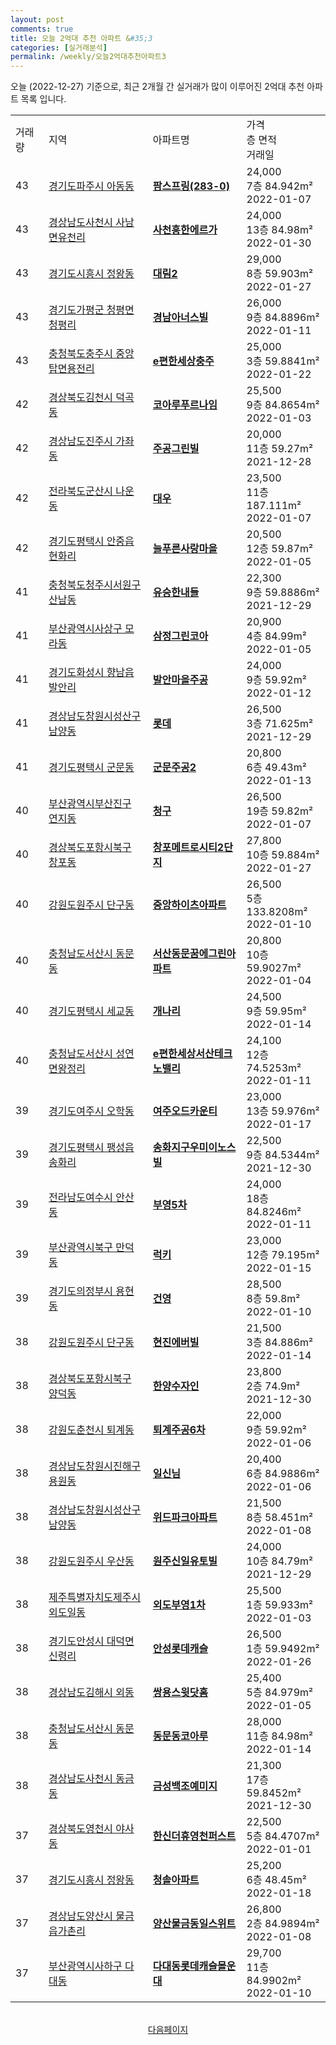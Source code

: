 ```yaml
---
layout: post
comments: true
title: 오늘 2억대 추천 아파트 &#35;3
categories: [실거래분석]
permalink: /weekly/오늘2억대추천아파트3
---
```


오늘 (2022-12-27) 기준으로, 최근 2개월 간 실거래가 많이 이루어진 2억대 추천 아파트 목록 입니다.

<table class="sortable">
  <tr>
    <td>거래량</td>
    <td>지역</td>
    <td>아파트명</td>
    <td>가격<br>층 면적<br>거래일</td>
  </tr>

  <tr class="item">
    <td>43</td>
    <td><a href="/apt/경기도파주시아동동">경기도파주시 아동동</a></td>
    <td style="font-weight: bold;"><a href="/apt/경기도파주시아동동팜스프링(283-0)">팜스프링(283-0)</a></td>
    <td>24,000<br>7층  84.942m²<br>2022-01-07</td>
  </tr>

  <tr class="item">
    <td>43</td>
    <td><a href="/apt/경상남도사천시사남면유천리">경상남도사천시 사남면유천리</a></td>
    <td style="font-weight: bold;"><a href="/apt/경상남도사천시사남면유천리사천흥한에르가">사천흥한에르가</a></td>
    <td>24,000<br>13층  84.98m²<br>2022-01-30</td>
  </tr>

  <tr class="item">
    <td>43</td>
    <td><a href="/apt/경기도시흥시정왕동">경기도시흥시 정왕동</a></td>
    <td style="font-weight: bold;"><a href="/apt/경기도시흥시정왕동대림2">대림2</a></td>
    <td>29,000<br>8층  59.903m²<br>2022-01-27</td>
  </tr>

  <tr class="item">
    <td>43</td>
    <td><a href="/apt/경기도가평군청평면청평리">경기도가평군 청평면청평리</a></td>
    <td style="font-weight: bold;"><a href="/apt/경기도가평군청평면청평리경남아너스빌">경남아너스빌</a></td>
    <td>26,000<br>9층  84.8896m²<br>2022-01-11</td>
  </tr>

  <tr class="item">
    <td>43</td>
    <td><a href="/apt/충청북도충주시중앙탑면용전리">충청북도충주시 중앙탑면용전리</a></td>
    <td style="font-weight: bold;"><a href="/apt/충청북도충주시중앙탑면용전리e편한세상충주">e편한세상충주</a></td>
    <td>25,000<br>3층  59.8841m²<br>2022-01-22</td>
  </tr>

  <tr class="item">
    <td>42</td>
    <td><a href="/apt/경상북도김천시덕곡동">경상북도김천시 덕곡동</a></td>
    <td style="font-weight: bold;"><a href="/apt/경상북도김천시덕곡동코아루푸르나임">코아루푸르나임</a></td>
    <td>25,500<br>9층  84.8654m²<br>2022-01-03</td>
  </tr>

  <tr class="item">
    <td>42</td>
    <td><a href="/apt/경상남도진주시가좌동">경상남도진주시 가좌동</a></td>
    <td style="font-weight: bold;"><a href="/apt/경상남도진주시가좌동주공그린빌">주공그린빌</a></td>
    <td>20,000<br>11층  59.27m²<br>2021-12-28</td>
  </tr>

  <tr class="item">
    <td>42</td>
    <td><a href="/apt/전라북도군산시나운동">전라북도군산시 나운동</a></td>
    <td style="font-weight: bold;"><a href="/apt/전라북도군산시나운동대우">대우</a></td>
    <td>23,500<br>11층  187.111m²<br>2022-01-07</td>
  </tr>

  <tr class="item">
    <td>42</td>
    <td><a href="/apt/경기도평택시안중읍현화리">경기도평택시 안중읍현화리</a></td>
    <td style="font-weight: bold;"><a href="/apt/경기도평택시안중읍현화리늘푸른사랑마을">늘푸른사랑마을</a></td>
    <td>20,500<br>12층  59.87m²<br>2022-01-05</td>
  </tr>

  <tr class="item">
    <td>41</td>
    <td><a href="/apt/충청북도청주시서원구산남동">충청북도청주시서원구 산남동</a></td>
    <td style="font-weight: bold;"><a href="/apt/충청북도청주시서원구산남동유승한내들">유승한내들</a></td>
    <td>22,300<br>9층  59.8886m²<br>2021-12-29</td>
  </tr>

  <tr class="item">
    <td>41</td>
    <td><a href="/apt/부산광역시사상구모라동">부산광역시사상구 모라동</a></td>
    <td style="font-weight: bold;"><a href="/apt/부산광역시사상구모라동삼정그린코아">삼정그린코아</a></td>
    <td>20,900<br>4층  84.99m²<br>2022-01-05</td>
  </tr>

  <tr class="item">
    <td>41</td>
    <td><a href="/apt/경기도화성시향남읍발안리">경기도화성시 향남읍발안리</a></td>
    <td style="font-weight: bold;"><a href="/apt/경기도화성시향남읍발안리발안마을주공">발안마을주공</a></td>
    <td>24,000<br>9층  59.92m²<br>2022-01-12</td>
  </tr>

  <tr class="item">
    <td>41</td>
    <td><a href="/apt/경상남도창원시성산구남양동">경상남도창원시성산구 남양동</a></td>
    <td style="font-weight: bold;"><a href="/apt/경상남도창원시성산구남양동롯데">롯데</a></td>
    <td>26,500<br>3층  71.625m²<br>2021-12-29</td>
  </tr>

  <tr class="item">
    <td>41</td>
    <td><a href="/apt/경기도평택시군문동">경기도평택시 군문동</a></td>
    <td style="font-weight: bold;"><a href="/apt/경기도평택시군문동군문주공2">군문주공2</a></td>
    <td>20,800<br>6층  49.43m²<br>2022-01-13</td>
  </tr>

  <tr class="item">
    <td>40</td>
    <td><a href="/apt/부산광역시부산진구연지동">부산광역시부산진구 연지동</a></td>
    <td style="font-weight: bold;"><a href="/apt/부산광역시부산진구연지동청구">청구</a></td>
    <td>26,500<br>19층  59.82m²<br>2022-01-07</td>
  </tr>

  <tr class="item">
    <td>40</td>
    <td><a href="/apt/경상북도포항시북구창포동">경상북도포항시북구 창포동</a></td>
    <td style="font-weight: bold;"><a href="/apt/경상북도포항시북구창포동창포메트로시티2단지">창포메트로시티2단지</a></td>
    <td>27,800<br>10층  59.884m²<br>2022-01-27</td>
  </tr>

  <tr class="item">
    <td>40</td>
    <td><a href="/apt/강원도원주시단구동">강원도원주시 단구동</a></td>
    <td style="font-weight: bold;"><a href="/apt/강원도원주시단구동중앙하이츠아파트">중앙하이츠아파트</a></td>
    <td>26,500<br>5층  133.8208m²<br>2022-01-10</td>
  </tr>

  <tr class="item">
    <td>40</td>
    <td><a href="/apt/충청남도서산시동문동">충청남도서산시 동문동</a></td>
    <td style="font-weight: bold;"><a href="/apt/충청남도서산시동문동서산동문꿈에그린아파트">서산동문꿈에그린아파트</a></td>
    <td>20,800<br>10층  59.9027m²<br>2022-01-04</td>
  </tr>

  <tr class="item">
    <td>40</td>
    <td><a href="/apt/경기도평택시세교동">경기도평택시 세교동</a></td>
    <td style="font-weight: bold;"><a href="/apt/경기도평택시세교동개나리">개나리</a></td>
    <td>24,500<br>9층  59.95m²<br>2022-01-14</td>
  </tr>

  <tr class="item">
    <td>40</td>
    <td><a href="/apt/충청남도서산시성연면왕정리">충청남도서산시 성연면왕정리</a></td>
    <td style="font-weight: bold;"><a href="/apt/충청남도서산시성연면왕정리e편한세상서산테크노밸리">e편한세상서산테크노밸리</a></td>
    <td>24,100<br>12층  74.5253m²<br>2022-01-11</td>
  </tr>

  <tr class="item">
    <td>39</td>
    <td><a href="/apt/경기도여주시오학동">경기도여주시 오학동</a></td>
    <td style="font-weight: bold;"><a href="/apt/경기도여주시오학동여주오드카운티">여주오드카운티</a></td>
    <td>23,000<br>13층  59.976m²<br>2022-01-17</td>
  </tr>

  <tr class="item">
    <td>39</td>
    <td><a href="/apt/경기도평택시팽성읍송화리">경기도평택시 팽성읍송화리</a></td>
    <td style="font-weight: bold;"><a href="/apt/경기도평택시팽성읍송화리송화지구우미이노스빌">송화지구우미이노스빌</a></td>
    <td>22,500<br>9층  84.5344m²<br>2021-12-30</td>
  </tr>

  <tr class="item">
    <td>39</td>
    <td><a href="/apt/전라남도여수시안산동">전라남도여수시 안산동</a></td>
    <td style="font-weight: bold;"><a href="/apt/전라남도여수시안산동부영5차">부영5차</a></td>
    <td>24,000<br>18층  84.8246m²<br>2022-01-11</td>
  </tr>

  <tr class="item">
    <td>39</td>
    <td><a href="/apt/부산광역시북구만덕동">부산광역시북구 만덕동</a></td>
    <td style="font-weight: bold;"><a href="/apt/부산광역시북구만덕동럭키">럭키</a></td>
    <td>23,000<br>12층  79.195m²<br>2022-01-15</td>
  </tr>

  <tr class="item">
    <td>39</td>
    <td><a href="/apt/경기도의정부시용현동">경기도의정부시 용현동</a></td>
    <td style="font-weight: bold;"><a href="/apt/경기도의정부시용현동건영">건영</a></td>
    <td>28,500<br>8층  59.8m²<br>2022-01-10</td>
  </tr>

  <tr class="item">
    <td>38</td>
    <td><a href="/apt/강원도원주시단구동">강원도원주시 단구동</a></td>
    <td style="font-weight: bold;"><a href="/apt/강원도원주시단구동현진에버빌">현진에버빌</a></td>
    <td>21,500<br>3층  84.886m²<br>2022-01-14</td>
  </tr>

  <tr class="item">
    <td>38</td>
    <td><a href="/apt/경상북도포항시북구양덕동">경상북도포항시북구 양덕동</a></td>
    <td style="font-weight: bold;"><a href="/apt/경상북도포항시북구양덕동한양수자인">한양수자인</a></td>
    <td>23,800<br>2층  74.9m²<br>2021-12-30</td>
  </tr>

  <tr class="item">
    <td>38</td>
    <td><a href="/apt/강원도춘천시퇴계동">강원도춘천시 퇴계동</a></td>
    <td style="font-weight: bold;"><a href="/apt/강원도춘천시퇴계동퇴계주공6차">퇴계주공6차</a></td>
    <td>22,000<br>9층  59.92m²<br>2022-01-06</td>
  </tr>

  <tr class="item">
    <td>38</td>
    <td><a href="/apt/경상남도창원시진해구용원동">경상남도창원시진해구 용원동</a></td>
    <td style="font-weight: bold;"><a href="/apt/경상남도창원시진해구용원동일신님">일신님</a></td>
    <td>20,400<br>6층  84.9886m²<br>2022-01-06</td>
  </tr>

  <tr class="item">
    <td>38</td>
    <td><a href="/apt/경상남도창원시성산구남양동">경상남도창원시성산구 남양동</a></td>
    <td style="font-weight: bold;"><a href="/apt/경상남도창원시성산구남양동위드파크아파트">위드파크아파트</a></td>
    <td>21,500<br>8층  58.451m²<br>2022-01-08</td>
  </tr>

  <tr class="item">
    <td>38</td>
    <td><a href="/apt/강원도원주시우산동">강원도원주시 우산동</a></td>
    <td style="font-weight: bold;"><a href="/apt/강원도원주시우산동원주신일유토빌">원주신일유토빌</a></td>
    <td>24,000<br>10층  84.79m²<br>2021-12-29</td>
  </tr>

  <tr class="item">
    <td>38</td>
    <td><a href="/apt/제주특별자치도제주시외도일동">제주특별자치도제주시 외도일동</a></td>
    <td style="font-weight: bold;"><a href="/apt/제주특별자치도제주시외도일동외도부영1차">외도부영1차</a></td>
    <td>25,500<br>1층  59.933m²<br>2022-01-03</td>
  </tr>

  <tr class="item">
    <td>38</td>
    <td><a href="/apt/경기도안성시대덕면신령리">경기도안성시 대덕면신령리</a></td>
    <td style="font-weight: bold;"><a href="/apt/경기도안성시대덕면신령리안성롯데캐슬">안성롯데캐슬</a></td>
    <td>26,500<br>1층  59.9492m²<br>2022-01-26</td>
  </tr>

  <tr class="item">
    <td>38</td>
    <td><a href="/apt/경상남도김해시외동">경상남도김해시 외동</a></td>
    <td style="font-weight: bold;"><a href="/apt/경상남도김해시외동쌍용스윗닷홈">쌍용스윗닷홈</a></td>
    <td>25,400<br>5층  84.979m²<br>2022-01-05</td>
  </tr>

  <tr class="item">
    <td>38</td>
    <td><a href="/apt/충청남도서산시동문동">충청남도서산시 동문동</a></td>
    <td style="font-weight: bold;"><a href="/apt/충청남도서산시동문동동문동코아루">동문동코아루</a></td>
    <td>28,000<br>11층  84.98m²<br>2022-01-14</td>
  </tr>

  <tr class="item">
    <td>38</td>
    <td><a href="/apt/경상남도사천시동금동">경상남도사천시 동금동</a></td>
    <td style="font-weight: bold;"><a href="/apt/경상남도사천시동금동금성백조예미지">금성백조예미지</a></td>
    <td>21,300<br>17층  59.8452m²<br>2021-12-30</td>
  </tr>

  <tr class="item">
    <td>37</td>
    <td><a href="/apt/경상북도영천시야사동">경상북도영천시 야사동</a></td>
    <td style="font-weight: bold;"><a href="/apt/경상북도영천시야사동한신더휴영천퍼스트">한신더휴영천퍼스트</a></td>
    <td>22,500<br>5층  84.4707m²<br>2022-01-01</td>
  </tr>

  <tr class="item">
    <td>37</td>
    <td><a href="/apt/경기도시흥시정왕동">경기도시흥시 정왕동</a></td>
    <td style="font-weight: bold;"><a href="/apt/경기도시흥시정왕동청솔아파트">청솔아파트</a></td>
    <td>25,200<br>6층  48.45m²<br>2022-01-18</td>
  </tr>

  <tr class="item">
    <td>37</td>
    <td><a href="/apt/경상남도양산시물금읍가촌리">경상남도양산시 물금읍가촌리</a></td>
    <td style="font-weight: bold;"><a href="/apt/경상남도양산시물금읍가촌리양산물금동일스위트">양산물금동일스위트</a></td>
    <td>26,800<br>2층  84.9894m²<br>2022-01-08</td>
  </tr>

  <tr class="item">
    <td>37</td>
    <td><a href="/apt/부산광역시사하구다대동">부산광역시사하구 다대동</a></td>
    <td style="font-weight: bold;"><a href="/apt/부산광역시사하구다대동다대동롯데캐슬몰운대">다대동롯데캐슬몰운대</a></td>
    <td>29,700<br>11층  84.9902m²<br>2022-01-10</td>
  </tr>

  <tr>
      <script async src="https://pagead2.googlesyndication.com/pagead/js/adsbygoogle.js?client=ca-pub-3485438051770037"
          crossorigin="anonymous"></script>
      <ins class="adsbygoogle"
          style="display:block"
          data-ad-format="fluid"
          data-ad-layout-key="-fb+5w+4e-db+86"
          data-ad-client="ca-pub-3485438051770037"
          data-ad-slot="1827090281"></ins>
      <script>
          (adsbygoogle = window.adsbygoogle || []).push({});
      </script>
  </tr>
    
</table>

<br>
<center><a href="/weekly/오늘2억대추천아파트">다음페이지</a></center>
<br><br>
